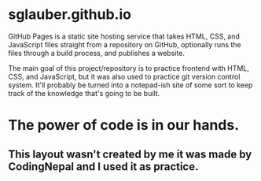 # sglauber.github.io

GitHub Pages is a static site hosting service that takes HTML, CSS, and JavaScript files straight from a repository on GitHub, optionally runs the files through a build process, and publishes a website.

The main goal of this project/repository is to practice frontend with HTML, CSS, and JavaScript, but it was also used to practice git version control system.
It'll probably be turned into a notepad-ish site of some sort to keep track of the knowledge that's going to be built.

# The power of code is in our hands.
## This layout wasn't created by me it was made by CodingNepal and I used it as practice.